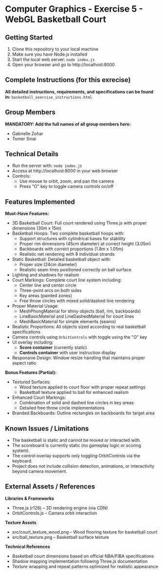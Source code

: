 # Computer Graphics - Exercise 5 - WebGL Basketball Court

## Getting Started
1. Clone this repository to your local machine
2. Make sure you have Node.js installed
3. Start the local web server: `node index.js`
4. Open your browser and go to http://localhost:8000

## Complete Instructions (for this exrecise)
**All detailed instructions, requirements, and specifications can be found in:**
`basketball_exercise_instructions.html`

## Group Members
**MANDATORY: Add the full names of all group members here:**
- Gabrielle Zohar
- Tomer Sinai

## Technical Details
- Run the server with: `node index.js`
- Access at http://localhost:8000 in your web browser
- Controls:
    - Use mouse to orbit, zoom, and pan the camera
    - Press "O" key to toggle camera controls on/off

## Features Implemented
**Must-Have Features:**
- 3D Basketball Court: Full court rendered using Three.js with proper dimensions (30m x 15m)
- Basketball Hoops: Two complete basketball hoops with:
    - Support structures with cylindrical bases for stability
    - Proper rim dimensions (45cm diameter) at correct height (3.05m)
    - Backboards with correct proportions (1.8m x 1.05m)
    - Realistic net rendering with 8 individual strands
- Static Basketball: Detailed basketball object with:
    - Proper size (24cm diameter)
    - Realistic seam lines positioned correctly on ball surface
- Lighting and shadows for realism
- Court Markings: Complete court line system including:
    - Center line and center circle
    - Three-point arcs on both sides
    - Key areas (painted zones)
    - Free throw circles with mixed solid/dashed line rendering
- Proper Material Usage:
    - MeshPhongMaterial for shiny objects (ball, rim, backboards)
    - LineBasicMaterial and LineDashedMaterial for court lines
    - MeshBasicMaterial for simple elements (seams)
- Realistic Proportions: All objects sized according to real basketball specifications
- Camera controls using `OrbitControls` with toggle using the "O" key
- UI overlay including:
  - **Score container** (currently static)
  - **Controls container** with user instruction display
- Responsive Design: Window resize handling that maintains proper aspect ratio

**Bonus Features (Partial):**
- Textured Surfaces:
    - Wood texture applied to court floor with proper repeat settings
    - Basketball texture applied to ball for enhanced realism
- Enhanced Court Markings:
    - Combination of solid and dashed line circles in key areas
    - Detailed free throw circle implementations
- Branded Backboards: Outline rectangles on backboards for target area


## Known Issues / Limitations

- The basketball is static and cannot be moved or interacted with.
- The scoreboard is currently static (no gameplay logic or scoring system).
- The control overlay supports only toggling OrbitControls via the keyboard.
- Project does not include collision detection, animations, or interactivity beyond camera movement.

## External Assets / References
**Libraries & Frameworks**
- Three.js (r128) – 3D rendering engine (via CDN)
- OrbitControls.js – Camera orbit interaction

**Texture Assets**
- src/court_texture_wood.png – Wood flooring texture for basketball court
- src/ball_texture.png – Basketball surface texture

**Technical References**
- Basketball court dimensions based on official NBA/FIBA specifications
- Shadow mapping implementation following Three.js documentation
- Texture wrapping and repeat patterns optimized for realistic appearance
